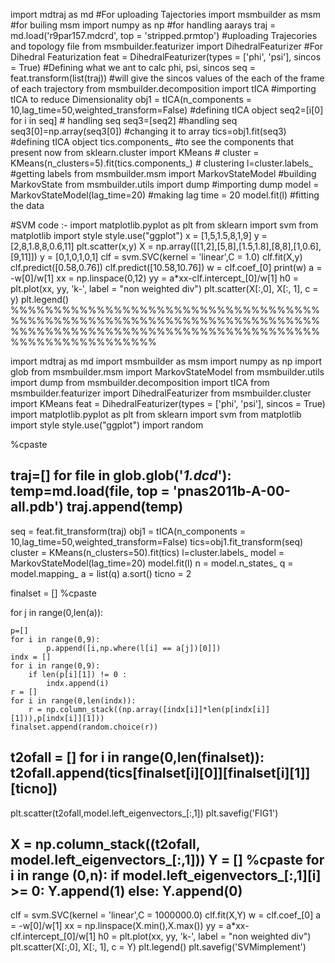 import mdtraj as md #For uploading Tajectories
import msmbuilder as msm #for builing msm
import numpy as np #for handling aarays
traj = md.load('r9par157.mdcrd', top = 'stripped.prmtop') #uploading Trajecories and topology file
from msmbuilder.featurizer import DihedralFeaturizer #For Dihedral Featurization
feat = DihedralFeaturizer(types = ['phi', 'psi'], sincos = True) #Defining what we ant to calc phi, psi, sincos 
seq = feat.transform(list(traj)) #will give the sincos values of the each of the frame of each trajectory
from msmbuilder.decomposition import tICA #importing tICA to reduce Dimensionality
obj1 = tICA(n_components = 10,lag_time=50,weighted_transform=False) #defining tICA object
seq2=[i[0] for i in seq] # handling seq
seq3=[seq2] #handling seq
seq3[0]=np.array(seq3[0]) #changing it to array
tics=obj1.fit(seq3) #defining tICA object
tics.components_ #to see the components that present now
from sklearn.cluster import KMeans #
cluster = KMeans(n_clusters=5).fit(tics.components_) # clustering
l=cluster.labels_ #getting labels
from msmbuilder.msm import MarkovStateModel #building MarkovState
from msmbuilder.utils import dump #importing dump
model = MarkovStateModel(lag_time=20) #making lag time = 20
model.fit(l) #fitting the data

#SVM code :-
import matplotlib.pyplot as plt
from sklearn import svm
from matplotlib import style
style.use("ggplot")
x = [1,5,1.5,8,1,9]
y = [2,8,1.8,8,0.6,11]
plt.scatter(x,y)
X = np.array([[1,2],[5,8],[1.5,1.8],[8,8],[1,0.6],[9,11]])
y = [0,1,0,1,0,1]
clf = svm.SVC(kernel = 'linear',C = 1.0)
clf.fit(X,y)
clf.predict([0.58,0.76])
clf.predict([10.58,10.76])
w = clf.coef_[0]
print(w)
a = -w[0]/w[1]
xx = np.linspace(0,12)
yy = a*xx-clf.intercept_[0]/w[1]
h0 = plt.plot(xx, yy, 'k-', label = "non weighted div")
plt.scatter(X[:,0], X[:, 1], c = y)
plt.legend()
%%%%%%%%%%%%%%%%%%%%%%%%%%%%%%%%%%%%%%%%%%%%%%%%%%%%%%%%%%%%%%%%%%%%%%%%%%%%%%%%%%%%%%%%%%%%%%%%%%%%%%%%%%%%%%%%%%%%%%%%%%%%%

import mdtraj as md
import msmbuilder as msm
import numpy as np
import glob
from msmbuilder.msm import MarkovStateModel
from msmbuilder.utils import dump
from msmbuilder.decomposition import tICA
from msmbuilder.featurizer import DihedralFeaturizer
from msmbuilder.cluster import KMeans
feat = DihedralFeaturizer(types = ['phi', 'psi'], sincos = True)
import matplotlib.pyplot as plt
from sklearn import svm
from matplotlib import style
style.use("ggplot")
import random


%cpaste

traj=[]
for file in glob.glob('*1.dcd*'):
     temp=md.load(file, top = 'pnas2011b-A-00-all.pdb')
     traj.append(temp)
--

seq = feat.fit_transform(traj)
obj1 = tICA(n_components = 10,lag_time=50,weighted_transform=False)
tics=obj1.fit_transform(seq)
cluster = KMeans(n_clusters=50).fit(tics)
l=cluster.labels_
model = MarkovStateModel(lag_time=20)
model.fit(l)
n = model.n_states_
q = model.mapping_
a = list(q)
a.sort()
ticno = 2

finalset = []
%cpaste

for j in range(0,len(a)):
	

	p=[]
	for i in range(0,9):
			p.append([i,np.where(l[i] == a[j])[0]])
	indx = []
	for i in range(0,9):
		if len(p[i][1]) != 0 :
			indx.append(i)
	r = [] 
	for i in range(0,len(indx)):
		r = np.column_stack((np.array([indx[i]]*len(p[indx[i]] [1])),p[indx[i]][1]))
	finalset.append(random.choice(r))

t2ofall = []
for i in range(0,len(finalset)):
	t2ofall.append(tics[finalset[i][0]][finalset[i][1]][ticno])
--

plt.scatter(t2ofall,model.left_eigenvectors_[:,1])
plt.savefig('FIG1')


X = np.column_stack((t2ofall, model.left_eigenvectors_[:,1]))
Y = []
%cpaste
for i in range (0,n):
	if model.left_eigenvectors_[:,1][i] >= 0:
		Y.append(1)
	else:
		Y.append(0)
--

clf = svm.SVC(kernel = 'linear',C = 1000000.0) 
clf.fit(X,Y) 
w = clf.coef_[0] 
a = -w[0]/w[1] 
xx = np.linspace(X.min(),X.max()) 
yy = a*xx-clf.intercept_[0]/w[1] 
h0 = plt.plot(xx, yy, 'k-', label = "non weighted div") 
plt.scatter(X[:,0], X[:, 1], c = Y) 
plt.legend()
plt.savefig('SVMimplement')
